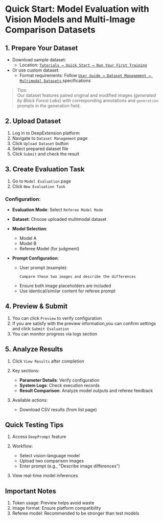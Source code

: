 # Quick Start: Model Evaluation with Vision Models and Multi-Image Comparison Datasets

## 1. Prepare Your Dataset
- Download sample dataset:
  - Location: [`Tutorials → Quick Start → Run Your First Training`](tutorial-quick-start.md)
- Or use custom dataset:
  - Format requirements: Follow [`User Guide → Dataset Management → Multimodal Datasets` ](../user-guide/dataset-management.md)specifications
> Tips:  
  >  Our dataset features paired original and modified images (*generated by Black Forest Labs*) with corresponding annotations and `generation` prompts in the generation field.

## 2. Upload Dataset
1. Log in to DeepExtension platform
2. Navigate to `Dataset Management` page
3. Click `Upload Dataset` button
4. Select prepared dataset file
5. Click `Submit` and check the result

## 3. Create Evaluation Task
1. Go to `Model Evaluation` page
2. Click `New Evaluation Task`

### Configuration:
- **Evaluation Mode**: Select `Referee Model Mode`
- **Dataset**: Choose uploaded multimodal dataset
- **Model Selection**:
    - Model A
    - Model B 
    - Referee Model (for judgment)

- **Prompt Configuration**:
    - User prompt (example):
      ```text
      Compare these two images and describe the differences
      ```
    - Ensure both image placeholders are included
    - Use identical/similar content for referee prompt

## 4. Preview & Submit
1. You can click `Preview` to verify configuration
2. If you are satisfy with the preview information,you can confirm settings and click `Submit Evaluation`
3. You can monitor progress via logs section

## 5. Analyze Results
1. Click `View Results` after completion
2. Key sections:
    - **Parameter Details**: Verify configuration
    - **System Logs**: Check execution records
    - **Result Comparison**: Analyze model outputs and referee feedback

3. Available actions:
    - Download CSV results (from list page)

## Quick Testing Tips
1. Access `DeepPrompt` feature
2. Workflow:
    - Select vision-language model
    - Upload two comparison images
    - Enter prompt (e.g., "Describe image differences")

3. View real-time model inferences

## Important Notes
1. Token usage: Preview helps avoid waste
2. Image format: Ensure platform compatibility
3. Referee model: Recommended to be stronger than test models
